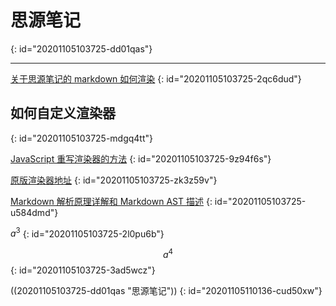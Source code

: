 # 思源笔记
{: id="20201105103725-dd01qas"}

---

[关于思源笔记的 markdown 如何渲染](https://github.com/siyuan-note/siyuan/issues/418)
{: id="20201105103725-2qc6dud"}

## 如何自定义渲染器
{: id="20201105103725-mdgq4tt"}

[JavaScript 重写渲染器的方法](https://github.com/88250/lute/issues/5)
{: id="20201105103725-9z94f6s"}

[原版渲染器地址](https://github.com/88250/lute/blob/master/render/html_renderer.go)
{: id="20201105103725-zk3z59v"}

[Markdown 解析原理详解和 Markdown AST 描述](https://ld246.com/article/1587637426085)
{: id="20201105103725-u584dmd"}

$a^3$
{: id="20201105103725-2l0pu6b"}

$$
a^4
$$
{: id="20201105103725-3ad5wcz"}

((20201105103725-dd01qas "思源笔记"))
{: id="20201105110136-cud50xw"}
